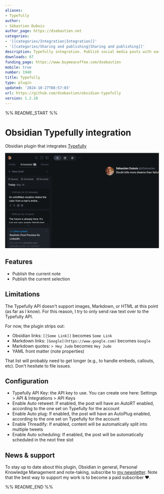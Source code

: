 ```yaml
---
aliases:
- Typefully
author:
- Sébastien Dubois
author_page: https://dsebastien.net
categories:
- '[[categories/Integration|Integration]]'
- '[[categories/Sharing and publishing|Sharing and publishing]]'
description: Typefully integration. Publish social media posts with ease
downloads: 87
funding_page: https://www.buymeacoffee.com/dsebastien
mobile: true
number: 1940
title: Typefully
type: plugin
updated: '2024-10-27T08:57:03'
url: https://github.com/dsebastien/obsidian-typefully
version: 1.2.10
---
```


%% README_START %%

# Obsidian Typefully integration

Obsidian plugin that integrates [Typefully](./images/demo.gif)

![Demo of the Typefully plugin for obsidian](https://raw.githubusercontent.com/dsebastien/obsidian-typefully/HEAD/images/demo.gif)

## Features

- Publish the current note
- Publish the current selection

## Limitations

The Typefully API doesn't support images, Markdown, or HTML at this point (as far as I know). For this reason, I try to only send raw text over to the Typefully API.

For now, the plugin strips out:

- Obsidian links: `[[Some Link]]` becomes `Some Link`
- Markdown links: `[Google](https://www.google.com)` becomes `Google`
- Markdown quotes: `> Hey Jude` becomes `Hey Jude`
- YAML front matter (note properties)

That list will probably need to get longer (e.g., to handle embeds, callouts, etc). Don't hesitate to file issues.

## Configuration

- Typefully API Key: the API key to use. You can create one here: Settings > API & Integrations > API Keys
- Enable Auto retweet: If enabled, the post will have an AutoRT enabled, according to the one set on Typefully for the account
- Enable Auto plug: If enabled, the post will have an AutoPlug enabled, according to the one set on Typefully for the account
- Enable Threadify: If enabled, content will be automatically split into multiple tweets
- Enable Auto scheduling: If enabled, the post will be automatically scheduled in the next free slot

## News & support

To stay up to date about this plugin, Obsidian in general, Personal Knowledge Management and note-taking, subscribe to [my newsletter](https://dsebastien.net). Note that the best way to support my work is to become a paid subscriber ❤️.


%% README_END %%